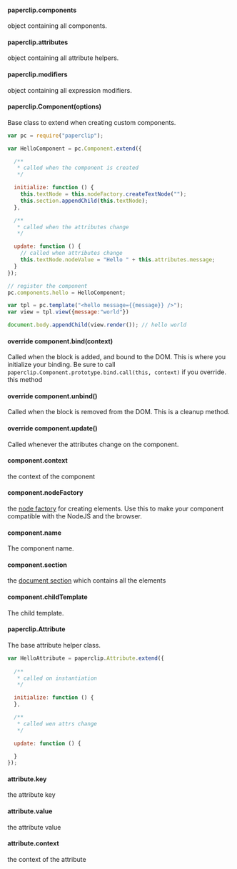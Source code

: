#### paperclip.components

object containing all components. 

#### paperclip.attributes

object containing all attribute helpers. 

#### paperclip.modifiers

object containing all expression modifiers. 

#### paperclip.Component(options)

Base class to extend when creating custom components.<!-- Here's an example for a [components binding](http://requirebin.com/?gist=858e3b7928eea5e1bed6):-->

```javascript
var pc = require("paperclip");

var HelloComponent = pc.Component.extend({

  /**
   * called when the component is created
   */

  initialize: function () {
    this.textNode = this.nodeFactory.createTextNode("");
    this.section.appendChild(this.textNode);
  },

  /**
   * called when the attributes change
   */

  update: function () {
    // called when attributes change
    this.textNode.nodeValue = "Hello " + this.attributes.message;
  }
});

// register the component
pc.components.hello = HelloComponent;

var tpl = pc.template("<hello message={{message}} />");
var view = tpl.view({message:"world"})

document.body.appendChild(view.render()); // hello world
```

#### override component.bind(context)

Called when the block is added, and bound to the DOM. This is where you initialize your binding.
Be sure to call `paperclip.Component.prototype.bind.call(this, context)` if you override.
this method

#### override component.unbind()

Called when the block is removed from the DOM. This is a cleanup method.

#### override component.update()

Called whenever the attributes change on the component. 

#### component.context

the context of the component

#### component.nodeFactory

the [node factory](https://github.com/mojo-js/nofactor.js) for creating elements. Use this to
make your component compatible with the NodeJS and the browser.

#### component.name

The component name.

#### component.section

the [document section](https://github.com/mojo-js/document-section.js) which contains all the elements

#### component.childTemplate

The child template.

#### paperclip.Attribute

The base attribute helper class. 

```javascript
var HelloAttribute = paperclip.Attribute.extend({
  
  /**
   * called on instantiation
   */

  initialize: function () {
  },

  /**
   * called wen attrs change
   */

  update: function () {

  }
});
```

#### attribute.key

the attribute key


#### attribute.value

the attribute value

#### attribute.context

the context of the attribute


